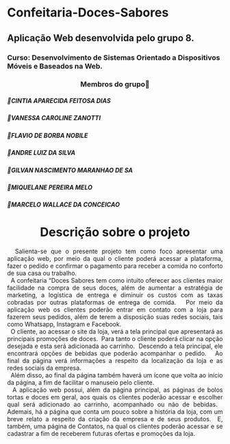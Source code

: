 <h1> Confeitaria-Doces-Sabores</h1>
<h2>Aplicação Web desenvolvida pelo grupo 8.</h2>
<h3>Curso: Desenvolvimento de Sistemas Orientado a Dispositivos Móveis e Baseados na Web.</h3>
<h3 align="center"> 
	Membros do grupo🚀
 </h3>
  <h5>📌CINTIA APARECIDA FEITOSA DIAS</h5>
  <h5>📌VANESSA CAROLINE ZANOTTI</h5>
  <h5>📌FLAVIO DE BORBA NOBILE</h5>
  <h5>📌ANDRE LUIZ DA SILVA</h5>
  <h5>📌GILVAN NASCIMENTO MARANHAO DE SA</h5>
  <h5>📌MIQUELANE PEREIRA MELO</h5>
  <h5>📌MARCELO WALLACE DA CONCEICAO</h5>
  
  <h1 align="center">Descrição sobre o projeto</h1>

<p align="justify">
&nbsp;&nbsp;Salienta-se que o presente projeto tem como foco apresentar uma aplicação web, por meio da qual o cliente poderá acessar a plataforma, fazer o pedido e confirmar o pagamento para receber a comida no conforto de sua casa ou trabalho.</br>
&nbsp;&nbsp;A confeitaria “Doces Sabores tem como intuito oferecer aos clientes maior facilidade na compra de seus doces, além de aumentar a estratégia de marketing, a logística de entrega e diminuir os custos com as taxas cobradas por outras plataformas de entrega de comida. &nbsp; Por meio da aplicação web os clientes poderão entrar em contato com a loja para fazerem seus pedidos, além de terem a disposição suas redes sociais, tais como Whatsapp, Instagram e Facebook.</br>
&nbsp;&nbsp;O cliente, ao acessar o site da loja, verá a tela principal que apresentará as principais promoções de doces.  &nbsp;Para tanto o cliente poderá clicar na opção desejada e esta será adicionada ao carrinho.  &nbsp;Descendo a tela principal, ele encontrará opções de bebidas que poderão acompanhar o pedido.  &nbsp; Ao final da página verá informações a respeito da localização da loja e as redes sociais da empresa.</br>
&nbsp;&nbsp;Além disso, ao final da página também haverá um ícone que volta ao início da página, a fim de facilitar o manuseio pelo cliente.</br>
&nbsp;&nbsp;A aplicação web possui, além da página principal, as páginas de bolos tortas e doces em geral, aos quais os clientes poderão acessar e escolher qual será adicionado ao carrinho, acompanhado ou não de bebidas.  &nbsp; Ademais, há a página que conta um pouco sobre a história da loja, com um breve relato a respeito da criação da empresa e de seus produtos.  &nbsp;E, também, uma página de Contatos, na qual os clientes poderão acessar e se cadastrar a fim de receberem futuras ofertas e promoções da loja.
</p>

